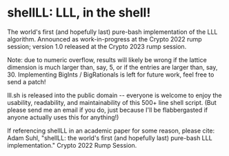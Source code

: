 shellLL: LLL, in the shell!
====

The world's first (and hopefully last) pure-bash implementation of the LLL algorithm. Announced as work-in-progress at the Crypto 2022 rump session; version 1.0 released at the Crypto 2023 rump session.

Note: due to numeric overflow, results will likely be wrong if the lattice dimension is much larger than, say, 5, or if the entries are larger than, say, 30. Implementing BigInts / BigRationals is left for future work, feel free to send a patch!

lll.sh is released into the public domain -- everyone is welcome to enjoy the usability, readability, and maintainability of this 500+ line shell script. (But please send me an email if you do, just because I'll be flabbergasted if anyone actually uses this for anything!)

If referencing shellLL in an academic paper for some reason, please cite:
Adam Suhl, "shellLL: the world's first (and hopefully last) pure-bash LLL implementation." Crypto 2022 Rump Session.
